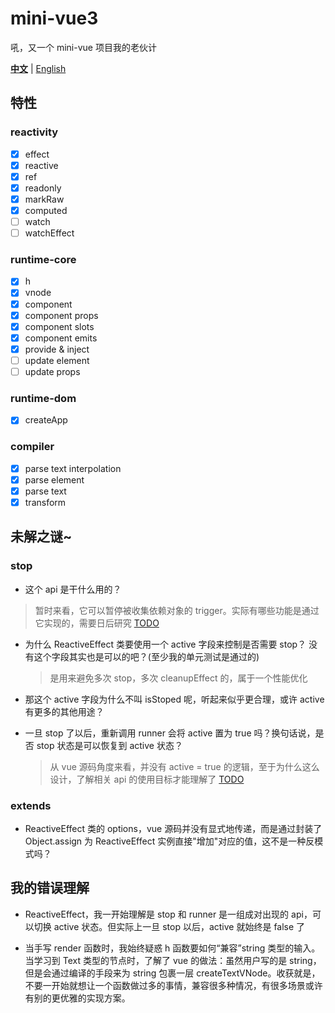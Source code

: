 # mini-vue3

吼，又一个 mini-vue 项目我的老伙计

**[中文](README_zh.md)** | [English](README.md)

## 特性

### reactivity

- [x] effect
- [x] reactive
- [x] ref
- [x] readonly
- [x] markRaw
- [x] computed
- [ ] watch
- [ ] watchEffect

### runtime-core

- [x] h
- [x] vnode
- [x] component
- [x] component props
- [x] component slots
- [x] component emits
- [x] provide & inject
- [ ] update element
- [ ] update props

### runtime-dom

- [x] createApp

### compiler

- [x] parse text interpolation
- [x] parse element
- [x] parse text
- [x] transform

## 未解之谜~

### stop

- 这个 api 是干什么用的？

> 暂时来看，它可以暂停被收集依赖对象的 trigger。实际有哪些功能是通过它实现的，需要日后研究 [TODO]()

- 为什么 ReactiveEffect 类要使用一个 active 字段来控制是否需要 stop？ 没有这个字段其实也是可以的吧？(至少我的单元测试是通过的)

  > 是用来避免多次 stop，多次 cleanupEffect 的，属于一个性能优化

- 那这个 active 字段为什么不叫 isStoped 呢，听起来似乎更合理，或许 active 有更多的其他用途？

- 一旦 stop 了以后，重新调用 runner 会将 active 置为 true 吗？换句话说，是否 stop 状态是可以恢复到 active 状态？
  > 从 vue 源码角度来看，并没有 active = true 的逻辑，至于为什么这么设计，了解相关 api 的使用目标才能理解了 [TODO]()

### extends

- ReactiveEffect 类的 options，vue 源码并没有显式地传递，而是通过封装了 Object.assign 为 ReactiveEffect 实例直接"增加"对应的值，这不是一种反模式吗？

## 我的错误理解

- ReactiveEffect，我一开始理解是 stop 和 runner 是一组成对出现的 api，可以切换 active 状态。但实际上一旦 stop 以后，active 就始终是 false 了

- 当手写 render 函数时，我始终疑惑 h 函数要如何“兼容”string 类型的输入。当学习到 Text 类型的节点时，了解了 vue 的做法：虽然用户写的是 string，但是会通过编译的手段来为 string 包裹一层 createTextVNode。收获就是，不要一开始就想让一个函数做过多的事情，兼容很多种情况，有很多场景或许有别的更优雅的实现方案。
